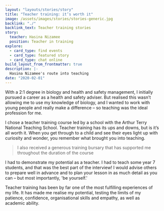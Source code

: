```yaml
---
layout: "layouts/stories/story"
title: "Teacher training: it’s worth it"
image: /assets/images/stories/stories-generic.jpg
backlink: "./"
backlink_text: Teacher training stories
story:
  teacher: Hasina Nizamee
  position: Teacher in training
explore:
  - card_type: find events
  - card_type: featured story
  - card_type: chat online
build_layout_from_frontmatter: true
description: |-
  Hasina Nizamee's route into teaching
date: "2020-02-01"
---
```


With a 2:1 degree in biology and health and safety management, I initially pursued a career as a health and safety adviser. But realised this wasn’t allowing me to use my knowledge of biology, and I wanted to work with young people and really make a difference – so teaching was the ideal profession for me.

I chose a teacher training course led by a school with the Arthur Terry National Teaching School. Teacher training has its ups and downs, but is it’s all worth it. When you get through to a child and see their eyes light up with curiosity and wonder, you remember what brought you into teaching.

> I also received a generous training bursary that has supported me throughout the duration of the course

I had to demonstrate my potential as a teacher. I had to teach some year 7 students, and that was the best part of the interview! I would advise others to prepare well in advance and to plan your lesson in as much detail as you can – but most importantly, 'be yourself.'

Teacher training has been by far one of the most fulfilling experiences of my life. It has made me realise my potential, testing the limits of my patience, confidence, organisational skills and empathy, as well as academic ability. 
